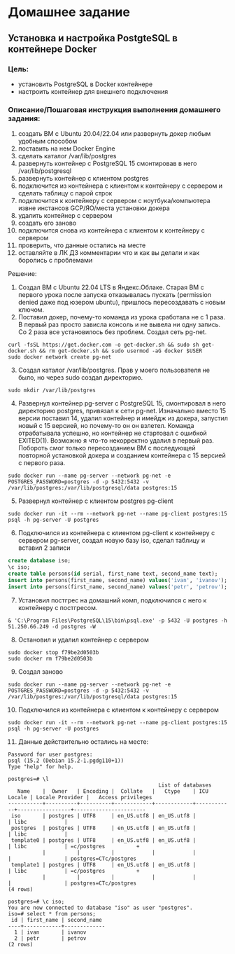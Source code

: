 # Домашнее задание
## Установка и настройка PostgteSQL в контейнере Docker

### Цель:
- установить PostgreSQL в Docker контейнере
- настроить контейнер для внешнего подключения

### Описание/Пошаговая инструкция выполнения домашнего задания:
1) создать ВМ с Ubuntu 20.04/22.04 или развернуть докер любым удобным способом
2) поставить на нем Docker Engine
3) сделать каталог /var/lib/postgres
4) развернуть контейнер с PostgreSQL 15 смонтировав в него /var/lib/postgresql
5) развернуть контейнер с клиентом postgres
6) подключится из контейнера с клиентом к контейнеру с сервером и сделать таблицу с парой строк
7) подключится к контейнеру с сервером с ноутбука/компьютера извне инстансов GCP/ЯО/места установки докера
8) удалить контейнер с сервером
9) создать его заново
10) подключится снова из контейнера с клиентом к контейнеру с сервером
11) проверить, что данные остались на месте
12) оставляйте в ЛК ДЗ комментарии что и как вы делали и как боролись с проблемами

Решение:
1) Создал ВМ c Ubuntu 22.04 LTS в Яндекс.Облаке. Старая ВМ с первого урока после запуска отказывалась пускать (permission denied даже под юзером ubuntu), пришлось пересоздавать с новым ключом.
2) Поставил докер, почему-то команда из урока сработала не с 1 раза. В первый раз просто зависла консоль и не вывела ни одну запись. Со 2 раза все установилось без проблем. Создал сеть pg-net.
```
curl -fsSL https://get.docker.com -o get-docker.sh && sudo sh get-docker.sh && rm get-docker.sh && sudo usermod -aG docker $USER
sudo docker network create pg-net
```
3) Создал каталог /var/lib/postgres. Прав у моего пользователя не было, но через sudo создал директорию.
```
sudo mkdir /var/lib/postgres
```
4) Развернул контейнер pg-server с PostgreSQL 15, смонтировал в него директорию postgres, привязал к сети pg-net.
Изначально вместо 15 версии поставил 14, удалил контейнер и имейдж из докера, запустил новый с 15 версией, но почему-то он он взлетел. Команда отрабатывала успешно, но контейнер не стартовал с ошибкой EXITED(1).
Возможно я что-то некорректно удалил в первый раз.
Побороть смог только пересозданием ВМ с последующей повторной установкой докера и созданием контейнера с 15 версией с первого раза.
```
sudo docker run --name pg-server --network pg-net -e POSTGRES_PASSWORD=postgres -d -p 5432:5432 -v /var/lib/postgres:/var/lib/postgresql/data postgres:15
```
5) Развернул контейнер с клиентом postgres pg-client
```
sudo docker run -it --rm --network pg-net --name pg-client postgres:15 psql -h pg-server -U postgres
```
6) Подключился из контейнера с клиентом pg-client к контейнеру с сервером pg-server, создал новую базу iso, сделал таблицу и вставил 2 записи
```sql
create database iso;
\c iso;
create table persons(id serial, first_name text, second_name text);
insert into persons(first_name, second_name) values('ivan', 'ivanov');
insert into persons(first_name, second_name) values('petr', 'petrov');
```
7) Установил постгрес на домашний комп, подключился с него к контейнеру c постгресом.
```
& 'C:\Program Files\PostgreSQL\15\bin\psql.exe' -p 5432 -U postgres -h 51.250.66.249 -d postgres -W
```
8) Остановил и удалил контейнер с сервером
```
sudo docker stop f79be2d0503b
sudo docker rm f79be2d0503b
```
9) Создал заново
```
sudo docker run --name pg-server --network pg-net -e POSTGRES_PASSWORD=postgres -d -p 5432:5432 -v /var/lib/postgres:/var/lib/postgresql/data postgres:15
```
10) Подключился из контейнера с клиентом к контейнеру с сервером
```
sudo docker run -it --rm --network pg-net --name pg-client postgres:15 psql -h pg-server -U postgres
```
11) Данные действительно остались на месте:
```
Password for user postgres:
psql (15.2 (Debian 15.2-1.pgdg110+1))
Type "help" for help.

postgres=# \l
                                                List of databases
   Name    |  Owner   | Encoding |  Collate   |   Ctype    | ICU Locale | Locale Provider |   Access privileges
-----------+----------+----------+------------+------------+------------+-----------------+-----------------------
 iso       | postgres | UTF8     | en_US.utf8 | en_US.utf8 |            | libc            |
 postgres  | postgres | UTF8     | en_US.utf8 | en_US.utf8 |            | libc            |
 template0 | postgres | UTF8     | en_US.utf8 | en_US.utf8 |            | libc            | =c/postgres          +
           |          |          |            |            |            |                 | postgres=CTc/postgres
 template1 | postgres | UTF8     | en_US.utf8 | en_US.utf8 |            | libc            | =c/postgres          +
           |          |          |            |            |            |                 | postgres=CTc/postgres
(4 rows)

postgres=# \c iso;
You are now connected to database "iso" as user "postgres".
iso=# select * from persons;
 id | first_name | second_name
----+------------+-------------
  1 | ivan       | ivanov
  2 | petr       | petrov
(2 rows)
```